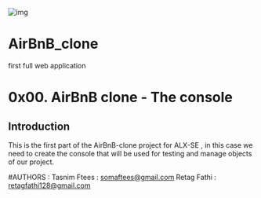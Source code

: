 ![img](https://i.imgur.com/6JaLQ4z.png)

# AirBnB_clone
first full web application
# 0x00. AirBnB clone - The console

## Introduction
This is the first part of the AirBnB-clone project for ALX-SE , in this case we need to create the console that will be used for testing and manage objects of our project.

#AUTHORS :
Tasnim Ftees : somaftees@gmail.com
Retag Fathi : retagfathi128@gmail.com
